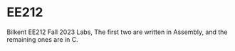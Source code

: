 # EE212
Bilkent EE212 Fall 2023 Labs, 
The first two are written in Assembly, and the remaining ones are in C.
